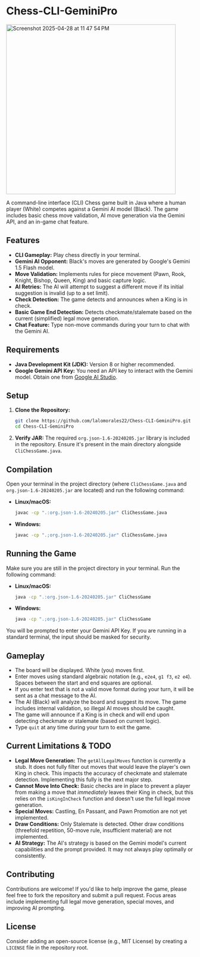 # Chess-CLI-GeminiPro
<img width="455" alt="Screenshot 2025-04-28 at 11 47 54 PM" src="https://github.com/user-attachments/assets/81d6d38b-cb0a-4320-9d30-84436aa945e9" />

A command-line interface (CLI) Chess game built in Java where a human player (White) competes against a Gemini AI model (Black). The game includes basic chess move validation, AI move generation via the Gemini API, and an in-game chat feature.

## Features

* **CLI Gameplay:** Play chess directly in your terminal.
* **Gemini AI Opponent:** Black's moves are generated by Google's Gemini 1.5 Flash model.
* **Move Validation:** Implements rules for piece movement (Pawn, Rook, Knight, Bishop, Queen, King) and basic capture logic.
* **AI Retries:** The AI will attempt to suggest a different move if its initial suggestion is invalid (up to a set limit).
* **Check Detection:** The game detects and announces when a King is in check.
* **Basic Game End Detection:** Detects checkmate/stalemate based on the current (simplified) legal move generation.
* **Chat Feature:** Type non-move commands during your turn to chat with the Gemini AI.

## Requirements

* **Java Development Kit (JDK):** Version 8 or higher recommended.
* **Google Gemini API Key:** You need an API key to interact with the Gemini model. Obtain one from [Google AI Studio](https://aistudio.google.com/app/apikey).

## Setup

1.  **Clone the Repository:**
    ```bash
    git clone https://github.com/lalomorales22/Chess-CLI-GeminiPro.git
    cd Chess-CLI-GeminiPro
    ```
2.  **Verify JAR:** The required `org.json-1.6-20240205.jar` library is included in the repository. Ensure it's present in the main directory alongside `CliChessGame.java`.

## Compilation

Open your terminal in the project directory (where `CliChessGame.java` and `org.json-1.6-20240205.jar` are located) and run the following command:

* **Linux/macOS:**
    ```bash
    javac -cp ".:org.json-1.6-20240205.jar" CliChessGame.java
    ```
* **Windows:**
    ```bash
    javac -cp ".;org.json-1.6-20240205.jar" CliChessGame.java
    ```

## Running the Game

Make sure you are still in the project directory in your terminal. Run the following command:

* **Linux/macOS:**
    ```bash
    java -cp ".:org.json-1.6-20240205.jar" CliChessGame
    ```
* **Windows:**
    ```bash
    java -cp ".;org.json-1.6-20240205.jar" CliChessGame
    ```

You will be prompted to enter your Gemini API Key. If you are running in a standard terminal, the input should be masked for security.

## Gameplay

* The board will be displayed. White (you) moves first.
* Enter moves using standard algebraic notation (e.g., `e2e4`, `g1 f3`, `e2 e4`). Spaces between the start and end squares are optional.
* If you enter text that is not a valid move format during your turn, it will be sent as a chat message to the AI.
* The AI (Black) will analyze the board and suggest its move. The game includes internal validation, so illegal AI moves should be caught.
* The game will announce if a King is in check and will end upon detecting checkmate or stalemate (based on current logic).
* Type `quit` at any time during your turn to exit the game.

## Current Limitations & TODO

* **Legal Move Generation:** The `getAllLegalMoves` function is currently a stub. It does not fully filter out moves that would leave the player's own King in check. This impacts the accuracy of checkmate and stalemate detection. Implementing this fully is the next major step.
* **Cannot Move Into Check:** Basic checks are in place to prevent a player from making a move that *immediately* leaves their King in check, but this relies on the `isKingInCheck` function and doesn't use the full legal move generation.
* **Special Moves:** Castling, En Passant, and Pawn Promotion are not yet implemented.
* **Draw Conditions:** Only Stalemate is detected. Other draw conditions (threefold repetition, 50-move rule, insufficient material) are not implemented.
* **AI Strategy:** The AI's strategy is based on the Gemini model's current capabilities and the prompt provided. It may not always play optimally or consistently.

## Contributing

Contributions are welcome! If you'd like to help improve the game, please feel free to fork the repository and submit a pull request. Focus areas include implementing full legal move generation, special moves, and improving AI prompting.

## License

Consider adding an open-source license (e.g., MIT License) by creating a `LICENSE` file in the repository root.

